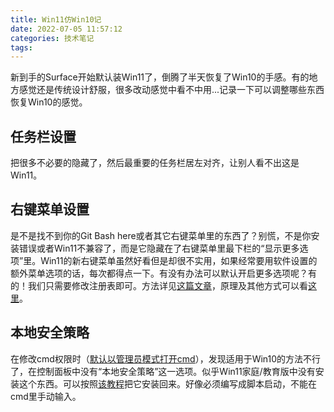 ```yaml
---
title: Win11仿Win10记
date: 2022-07-05 11:57:12
categories: 技术笔记
tags:
---
```


新到手的Surface开始默认装Win11了，倒腾了半天恢复了Win10的手感。有的地方感觉还是传统设计舒服，很多改动感觉中看不中用...记录一下可以调整哪些东西恢复Win10的感觉。

## 任务栏设置
把很多不必要的隐藏了，然后最重要的任务栏居左对齐，让别人看不出这是Win11。

## 右键菜单设置
是不是找不到你的Git Bash here或者其它右键菜单里的东西了？别慌，不是你安装错误或者Win11不兼容了，而是它隐藏在了右键菜单里最下栏的“显示更多选项”里。Win11的新右键菜单虽然好看但是却很不实用，如果经常要用软件设置的额外菜单选项的话，每次都得点一下。有没有办法可以默认开启更多选项呢？有的！我们只需要修改注册表即可。方法详见[这篇文章](https://www.xitongzhijia.net/xtjc/20220629/246207.html#:~:text=Win11%E5%8F%B3%E9%94%AE%E8%8F%9C%E5%8D%95%E5%A6%82%E4%BD%95%E7%9B%B4%E6%8E%A5%E9%BB%98%E8%AE%A4%E6%98%BE%E7%A4%BA%E6%9B%B4%E5%A4%9A%E9%80%89%E9%A1%B9%201%E3%80%81%E9%A6%96%E5%85%88%E7%94%A8%E9%BC%A0%E6%A0%87%E5%8F%B3%E9%94%AE%E7%82%B9%E5%87%BB%E2%80%9C%E5%BC%80%E5%A7%8B%E2%80%9D%E6%8C%89%E9%92%AE%EF%BC%88%E6%88%96%E8%80%85%E6%8C%89Win%2BX%E9%94%AE%EF%BC%89%EF%BC%8C%E9%80%89%E6%8B%A9%E7%82%B9%E5%87%BB,%E2%80%9CWindows%20%E7%BB%88%E7%AB%AF%EF%BC%88%E7%AE%A1%E7%90%86%E5%91%98%EF%BC%89%E2%80%9D%E3%80%82)，原理及其他方式可以看[这里](https://www.zhihu.com/question/480356710)。

## 本地安全策略
在修改cmd权限时（[默认以管理员模式打开cmd](https://blog.csdn.net/weixin_46157208/article/details/120250560)），发现适用于Win10的方法不行了，在控制面板中没有“本地安全策略”这一选项。似乎Win11家庭/教育版中没有安装这个东西。可以按照[该教程](https://blog.csdn.net/m0_63920681/article/details/122413895)把它安装回来。好像必须编写成脚本启动，不能在cmd里手动输入。
